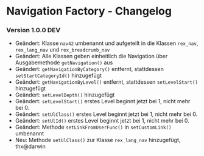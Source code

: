 Navigation Factory - Changelog
==============================

### Version 1.0.0 DEV

* Geändert: Klasse `nav42` umbenannt und aufgeteilt in die Klassen `rex_nav`, `rex_lang_nav` und `rex_breadcrumb_nav`
* Geändert: Alle Klassen geben einheitlich die Navigation über Ausgabemethode `getNavigation()` aus
* Geändert: `getNavigationByCategory()` entfernt, stattdessen `setStartCategoryId()` hinzugefügt
* Geändert: `getNavigationByLevel()` entfernt, stattdessen `setLevelStart()` hinzugefügt
* Geändert: `setLevelDepth()` hinzugefügt
* Geändert: `setLevelStart()` erstes Level beginnt jetzt bei 1, nicht mehr bei 0.
* Geändert: `setUlClass()` erstes Level beginnt jetzt bei 1, nicht mehr bei 0.
* Geändert: `setUlId()` erstes Level beginnt jetzt bei 1, nicht mehr bei 0.
* Geändert: Methode `setLinkFromUserFunc()` in `setCustomLink()` umbenannt
* Neu: Methode `setUlClass()` zur Klasse `rex_lang_nav` hinzugefügt, thx@darwin
